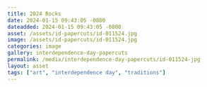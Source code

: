 ```yaml
---
title: 2024 Rocks
date: 2024-01-15 09:43:05 -0800
dateadded: 2024-01-15 09:43:05 -0800
asset: /assets/id-papercuts/id-011524.jpg
image: /assets/id-papercuts/id-011524.jpg
categories: image
gallery: interdependence-day-papercuts
permalink: /media/interdependence-day-papercuts/id-011524-jpg
layout: asset
tags: ["art", "interdependence day", "traditions"]
--- 
```

